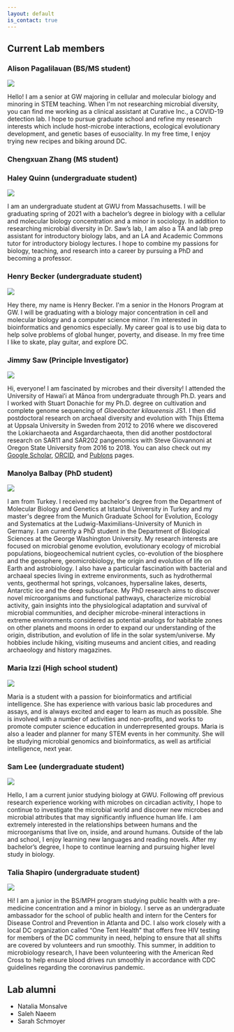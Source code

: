 ```yaml
---
layout: default
is_contact: true
---
```


## Current Lab members

### Alison Pagalilauan (BS/MS student)

<img class="profile-picture" src="images/ap.jpg">

Hello! I am a senior at GW majoring in cellular and molecular biology and minoring in STEM teaching. When I'm not researching microbial diversity, you can find me working as a clinical assistant at Curative Inc., a COVID-19 detection lab. I hope to pursue graduate school and refine my research interests which include host-microbe interactions, ecological evolutionary development, and genetic bases of eusociality. In my free time, I enjoy trying new recipes and biking around DC.

### Chengxuan Zhang (MS student)

### Haley Quinn (undergraduate student)

<img class="profile-picture" src="images/hq.jpg">

I am an undergraduate student at GWU from Massachusetts. I will be graduating spring of 2021 with a bachelor’s degree in biology with a cellular and molecular biology concentration and a minor in sociology. In addition to researching microbial diversity in Dr. Saw’s lab, I am also a TA and lab prep assistant for introductory biology labs, and an LA and Academic Commons tutor for introductory biology lectures. I hope to combine my passions for biology, teaching, and research into a career by pursuing a PhD and becoming a professor.

### Henry Becker (undergraduate student)

<img class="profile-picture" src="images/hb.png">

Hey there, my name is Henry Becker. I'm a senior in the Honors Program at GW. I will be graduating with a biology major concentration in cell and molecular biology and a computer science minor. I'm interested in bioinformatics and genomics especially. My career goal is to use big data to help solve problems of global hunger, poverty, and disease. In my free time I like to skate, play guitar, and explore DC.

### Jimmy Saw (Principle Investigator)

<img class="profile-picture" src="images/js2.jpg">

Hi, everyone! I am fascinated by microbes and their diversity! I attended the University of Hawaiʻi at Mānoa from undergraduate through Ph.D. years and I worked with Stuart Donachie for my Ph.D. degree on cultivation and complete genome sequencing of *Gloeobacter kilaueensis* JS1.
I then did postdoctoral research on archaeal diversity and evolution with Thijs Ettema at Uppsala University in Sweden from 2012 to 2016 where we discovered the Lokiarchaeota and Asgardarchaeota, then did another postdoctoral research on SAR11 and SAR202 pangenomics with Steve Giovannoni at Oregon State University from 2016 to 2018.
You can also check out my [Google Scholar](https://scholar.google.com/citations?user=9Vx-JTgAAAAJ&hl=en&oi=ao), [ORCID](https://orcid.org/0000-0001-8353-3854), and [Publons](https://publons.com/researcher/1441615/jimmy-saw/) pages.

### Manolya Balbay (PhD student)

<img class="profile-picture" src="images/mb.jpg">

I am from Turkey. I received my bachelor's degree from the Department of Molecular Biology and Genetics at Istanbul University in Turkey and my master's degree from the Munich Graduate School for Evolution, Ecology and Systematics at the Ludwig-Maximilians-University of Munich in Germany. I am currently a PhD student in the Department of Biological Sciences at the George Washington University. My research interests are focused on microbial genome evolution, evolutionary ecology of microbial populations, biogeochemical nutrient cycles, co-evolution of the biosphere and the geosphere, geomicrobiology, the origin and evolution of life on Earth and astrobiology. I also have a particular fascination with bacterial and archaeal species living in extreme environments, such as hydrothermal vents, geothermal hot springs, volcanoes, hypersaline lakes, deserts, Antarctic ice and the deep subsurface. My PhD research aims to discover novel microorganisms and functional pathways, characterize microbial activity, gain insights into the physiological adaptation and survival of microbial communities, and decipher microbe-mineral interactions in extreme environments considered as potential analogs for habitable zones on other planets and moons in order to expand our understanding of the origin, distribution, and evolution of life in the solar system/universe. My hobbies include hiking, visiting museums and ancient cities, and reading archaeology and history magazines.

### Maria Izzi (High school student)

<img class="profile-picture" src="images/mi2.jpg">

Maria is a student with a passion for bioinformatics and artificial intelligence. She has experience with various basic lab procedures and assays, and is always excited and eager to learn as much as possible. She is involved with a number of activities and non-profits, and works to promote computer science education in underrepresented groups. Maria is also a leader and planner for many STEM events in her community. She will be studying microbial genomics and bioinformatics, as well as artificial intelligence, next year.

### Sam Lee (undergraduate student)

<img class="profile-picture" src="images/sl.jpg">

Hello, I am a current junior studying biology at GWU. Following off previous research experience working with microbes on circadian activity, I hope to continue to investigate the microbial world and discover new microbes and microbial attributes that may significantly influence human life. I am extremely interested in the relationships between humans and the microorganisms that live on, inside, and around humans. Outside of the lab and school, I enjoy learning new languages and reading novels. After my bachelor’s degree, I hope to continue learning and pursuing higher level study in biology.

### Talia Shapiro (undergraduate student)

<img class="profile-picture" src="images/ts.jpg">

Hi! I am a junior in the BS/MPH program studying public health with a pre-medicine concentration and a minor in biology. I serve as an undergraduate ambassador for the school of public health and intern for the Centers for Disease Control and Prevention in Atlanta and DC. I also work closely with a local DC organization called “One Tent Health” that offers free HIV testing for members of the DC community in need, helping to ensure that all shifts are covered by volunteers and run smoothly. This summer, in addition to microbiology research, I have been volunteering with the American Red Cross to help ensure blood drives run smoothly in accordance with CDC guidelines regarding the coronavirus pandemic.

## Lab alumni

  - Natalia Monsalve
  - Saleh Naeem
  - Sarah Schmoyer
